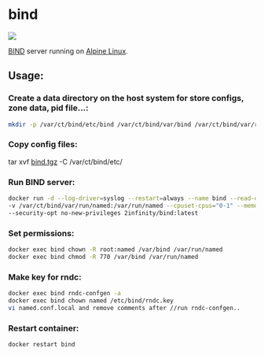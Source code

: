 # bind
[![](https://imagelayers.io/badge/2infinity/bind:latest.svg)](https://imagelayers.io/?images=2infinity/bind:latest 'Get your own badge on imagelayers.io')

[BIND](https://www.isc.org/downloads/bind/) server running on [Alpine Linux](https://hub.docker.com/_/alpine/).

## Usage:

### Create a data directory on the host system for store configs, zone data, pid file...:
```sh
mkdir -p /var/ct/bind/etc/bind /var/ct/bind/var/bind /var/ct/bind/var/run/named
```

### Copy config files:
tar xvf [bind.tgz](https://github.com/2infinite/bind/blob/master/bind.tgz) -C /var/ct/bind/etc/

### Run BIND server:
```sh
docker run -d --log-driver=syslog --restart=always --name bind --read-only=true -v /var/ct/bind/etc/bind:/etc/bind -v /var/ct/bind/var/bind:/var/bind \
-v /var/ct/bind/var/run/named:/var/run/named --cpuset-cpus="0-1" --memory="256m" --kernel-memory="128m" --memory-swap="512m" -p 53:53/udp -p 53:53/tcp \
--security-opt no-new-privileges 2infinity/bind:latest
```

### Set permissions:
```sh
docker exec bind chown -R root:named /var/bind /var/run/named
docker exec bind chmod -R 770 /var/bind /var/run/named
```

### Make key for rndc:
```sh
docker exec bind rndc-confgen -a 
docker exec bind chown named /etc/bind/rndc.key
vi named.conf.local and remove comments after //run rndc-confgen..
```

### Restart container:
```sh
docker restart bind
```
